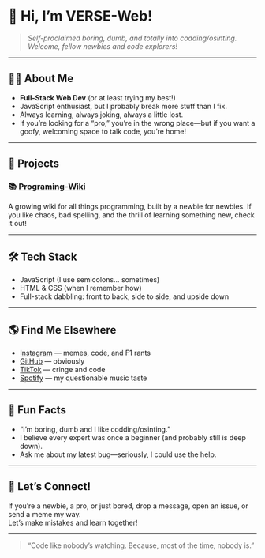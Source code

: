 # 👋 Hi, I’m VERSE-Web!

> *Self-proclaimed boring, dumb, and totally into codding/osinting. Welcome, fellow newbies and code explorers!*

---

## 🧑‍💻 About Me

- **Full-Stack Web Dev** (or at least trying my best!)
- JavaScript enthusiast, but I probably break more stuff than I fix.
- Always learning, always joking, always a little lost.
- If you’re looking for a “pro,” you’re in the wrong place—but if you want a goofy, welcoming space to talk code, you’re home!

---

## 🚀 Projects

### 📚 [Programing-Wiki](https://github.com/VERSE-Web/Programing-Wiki)
A growing wiki for all things programming, built by a newbie for newbies. If you like chaos, bad spelling, and the thrill of learning something new, check it out!

---

## 🛠️ Tech Stack

- JavaScript (I use semicolons… sometimes)
- HTML & CSS (when I remember how)
- Full-stack dabbling: front to back, side to side, and upside down

---

## 🌎 Find Me Elsewhere

- [Instagram](https://www.instagram.com/casualf1_fan/) — memes, code, and F1 rants
- [GitHub](https://github.com/VERSE-Web/) — obviously
- [TikTok](https://www.tiktok.com/@user798471769112) — cringe and code
- [Spotify](https://open.spotify.com/user/31anjyuxi4npl4rbc4ha3xjkl4ze?si=4b81b45f0d18481b) — my questionable music taste

---

## 🤡 Fun Facts

- “I’m boring, dumb and I like codding/osinting.”
- I believe every expert was once a beginner (and probably still is deep down).
- Ask me about my latest bug—seriously, I could use the help.

---

## 🦑 Let’s Connect!

If you’re a newbie, a pro, or just bored, drop a message, open an issue, or send a meme my way.  
Let’s make mistakes and learn together!

---

> “Code like nobody’s watching. Because, most of the time, nobody is.”
